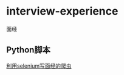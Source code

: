 # interview-experience
面经

## Python脚本

[利用selenium写面经的爬虫](https://www.pythonheidong.com/blog/article/343796/)